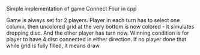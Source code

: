 Simple implementation of game Connect Four in cpp

Game is always set for 2 players.
Player in each turn has to select one column, then uncolored grid at the very bottom is now colored - it simulates dropping disc. And the other player has turn now.
Winning condition is for player to have 4 disc connected in either direction.
If no player done that while grid is fully filled, it means draw.

